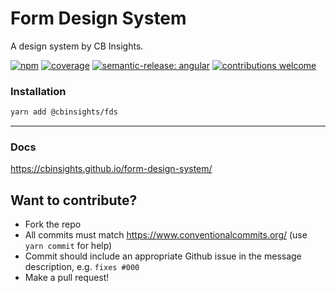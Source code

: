 # Form Design System

A design system by CB Insights.

[![npm](https://img.shields.io/npm/v/@cbinsights/fds.svg?color=blue)](http://www.npmjs.com/package/@cbinsights/fds)
[![coverage](https://img.shields.io/codecov/c/github/cbinsights/form-design-system?token=UI2IZDUN3W)](https://codecov.io/gh/cbinsights/form-design-system)
[![semantic-release: angular](https://img.shields.io/badge/semantic--release-angular-e10079?logo=semantic-release)](https://github.com/semantic-release/semantic-release)
[![contributions welcome](https://img.shields.io/badge/contributions-welcome-brightgreen.svg)](https://github.com/cbinsights/form-design-system/issues)

### Installation

```bash
yarn add @cbinsights/fds
```

---

### Docs

https://cbinsights.github.io/form-design-system/

## Want to contribute?

- Fork the repo
- All commits must match https://www.conventionalcommits.org/ (use `yarn commit` for help)
- Commit should include an appropriate Github issue in the message description, e.g. `fixes #000`
- Make a pull request!
